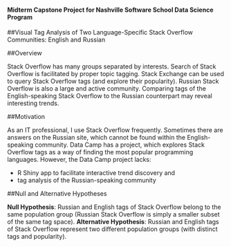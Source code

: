 #### Midterm Capstone Project for Nashville Software School Data Science Program
##Visual Tag Analysis of Two Language-Specific Stack Overflow Communities: English and Russian

##Overview

Stack Overflow has many groups separated by interests. Search of Stack Overflow is facilitated by proper topic tagging. Stack Exchange can be used to query Stack Overflow tags (and explore their popularity). Russian Stack Overflow is also a large and active community. Comparing tags of the English-speaking Stack Overflow to the Russian counterpart may reveal interesting trends.

##Motivation

As an IT professional, I use Stack Overflow frequently. Sometimes there are answers on the Russian site, which cannot be found within the English-speaking community. Data Camp has a project, which explores Stack Overflow tags as a way of finding the most popular programming languages. However, the Data Camp project lacks:
* R Shiny app to facilitate interactive trend discovery and 
* tag analysis of the Russian-speaking community

##Null and Alternative Hypotheses

**Null Hypothesis**:
Russian and English tags of Stack Overflow belong to the same population group (Russian Stack Overflow is simply a smaller subset of the same tag space).
**Alternative Hypothesis**:
Russian and English tags of Stack Overflow represent two different population groups (with distinct tags and popularity).  
